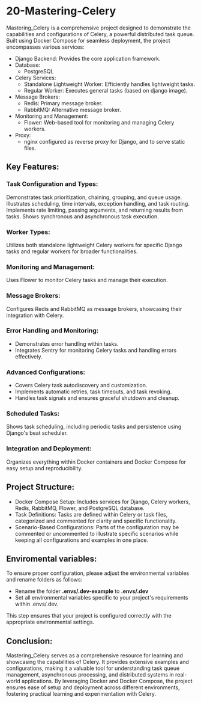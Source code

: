 # 20-Mastering-Celery

Mastering_Celery is a comprehensive project designed to demonstrate the capabilities and configurations of Celery, a powerful distributed task queue. Built using Docker Compose for seamless deployment, the project encompasses various services:

- Django Backend: Provides the core application framework.
- Database:
    - PostgreSQL
- Celery Services:
    - Standalone Lightweight Worker: Efficiently handles lightweight tasks.
    - Regular Worker: Executes general tasks (based on django image).
- Message Brokers:
    - Redis: Primary message broker.
    - RabbitMQ: Alternative message broker.
- Monitoring and Management:
    - Flower: Web-based tool for monitoring and managing Celery workers.
- Proxy:
    - nginx configured as reverse proxy for Django, and to serve static files.


## Key Features:

### Task Configuration and Types:
Demonstrates task prioritization, chaining, grouping, and queue usage.
Illustrates scheduling, time intervals, exception handling, and task routing.
Implements rate limiting, passing arguments, and returning results from tasks.
Shows synchronous and asynchronous task execution.

### Worker Types:
Utilizes both standalone lightweight Celery workers for specific Django tasks and regular workers for broader functionalities.

### Monitoring and Management:
Uses Flower to monitor Celery tasks and manage their execution.

### Message Brokers:
Configures Redis and RabbitMQ as message brokers, showcasing their integration with Celery.

### Error Handling and Monitoring:
* Demonstrates error handling within tasks.
* Integrates Sentry for monitoring Celery tasks and handling errors effectively.

### Advanced Configurations:
* Covers Celery task autodiscovery and customization.
* Implements automatic retries, task timeouts, and task revoking.
* Handles task signals and ensures graceful shutdown and cleanup.

### Scheduled Tasks:
Shows task scheduling, including periodic tasks and persistence using Django's beat scheduler.

### Integration and Deployment:
Organizes everything within Docker containers and Docker Compose for easy setup and reproducibility.


## Project Structure:
* Docker Compose Setup: Includes services for Django, Celery workers, Redis, RabbitMQ, Flower, and PostgreSQL database.
* Task Definitions: Tasks are defined within Celery or task files, categorized and commented for clarity and specific functionality.
* Scenario-Based Configurations: Parts of the configuration may be commented or uncommented to illustrate specific scenarios while keeping all configurations and examples in one place.


## Enviromental variables:
To ensure proper configuration, please adjust the environmental variables and rename folders as follows:
- Rename the folder **.envs/.dev-example** to **.envs/.dev**
- Set all environmental variables specific to your project's requirements within .envs/.dev.

This step ensures that your project is configured correctly with the appropriate environmental settings.


## Conclusion:
Mastering_Celery serves as a comprehensive resource for learning and showcasing the capabilities of Celery. It provides extensive examples and configurations, making it a valuable tool for understanding task queue management, asynchronous processing, and distributed systems in real-world applications. By leveraging Docker and Docker Compose, the project ensures ease of setup and deployment across different environments, fostering practical learning and experimentation with Celery.

